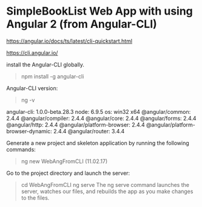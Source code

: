 
# SimpleBookList Web App with using Angular 2 (from Angular-CLI)

https://angular.io/docs/ts/latest/cli-quickstart.html

https://cli.angular.io/

install the Angular-CLI globally.
> npm install -g angular-cli

Angular-CLI version:
> ng -v

angular-cli: 1.0.0-beta.28.3
node: 6.9.5
os: win32 x64
@angular/common: 2.4.4
@angular/compiler: 2.4.4
@angular/core: 2.4.4
@angular/forms: 2.4.4
@angular/http: 2.4.4
@angular/platform-browser: 2.4.4
@angular/platform-browser-dynamic: 2.4.4
@angular/router: 3.4.4


Generate a new project and skeleton application by running the following commands:
> ng new WebAngFromCLI
(11.02.17)


Go to the project directory and launch the server:
> cd WebAngFromCLI
> ng serve
The ng serve command launches the server, watches our files, 
and rebuilds the app as you make changes to the files.